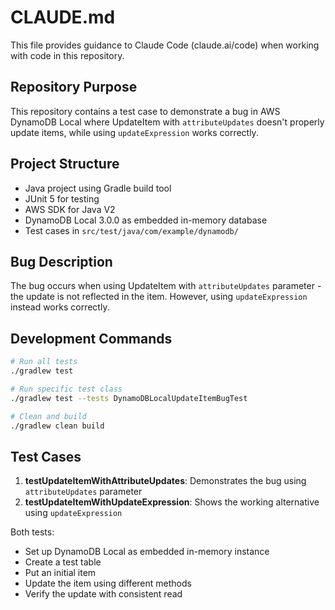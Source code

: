 # CLAUDE.md

This file provides guidance to Claude Code (claude.ai/code) when working with code in this repository.

## Repository Purpose

This repository contains a test case to demonstrate a bug in AWS DynamoDB Local where UpdateItem with `attributeUpdates` doesn't properly update items, while using `updateExpression` works correctly.

## Project Structure

- Java project using Gradle build tool
- JUnit 5 for testing
- AWS SDK for Java V2
- DynamoDB Local 3.0.0 as embedded in-memory database
- Test cases in `src/test/java/com/example/dynamodb/`

## Bug Description

The bug occurs when using UpdateItem with `attributeUpdates` parameter - the update is not reflected in the item. However, using `updateExpression` instead works correctly.

## Development Commands

```bash
# Run all tests
./gradlew test

# Run specific test class
./gradlew test --tests DynamoDBLocalUpdateItemBugTest

# Clean and build
./gradlew clean build
```

## Test Cases

1. **testUpdateItemWithAttributeUpdates**: Demonstrates the bug using `attributeUpdates` parameter
2. **testUpdateItemWithUpdateExpression**: Shows the working alternative using `updateExpression`

Both tests:
- Set up DynamoDB Local as embedded in-memory instance
- Create a test table
- Put an initial item
- Update the item using different methods
- Verify the update with consistent read
